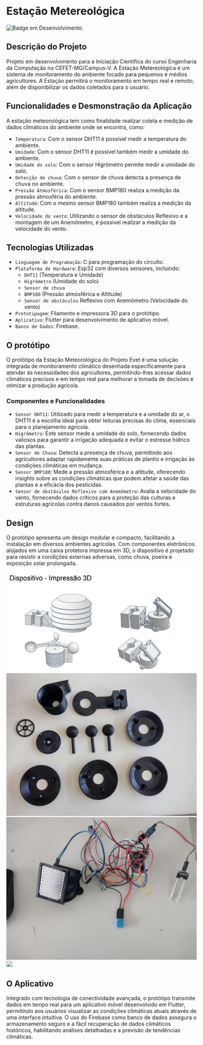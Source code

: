 <h1> Estação Metereológica </h1>

![Badge em Desenvolvimento](http://img.shields.io/static/v1?label=STATUS&message=EM%20DESENVOLVIMENTO&color=GREEN&style=for-the-badge)
<h2> Descrição do Projeto </h2>
  Projeto em desenvolvimento para a Iniciação Científica do curso Engenharia da Computação no CEFET-MG/Campus-V. A Estação Metereológica é um sistema de monitoramento do ambiente focado para pequenos e médios agricultores. 
  A Estação permitirá o monitoramento em tempo real e remoto, além de disponibilizar os dados coletados para o usuário.
  
<h2> Funcionalidades e Desmonstração da Aplicação </h2>
  A estação meteorológica tem como finalidade realizar coleta e medição de dados climáticos do ambiente onde se encontra, como: 
  
  - `Temperatura`: Com o sensor DHT11 é possível medir a temperatura do ambiente. 
  - `Umidade`: Com o sensor DHT11 é possível também medir a umidade do ambiente.
  - `Umidade do solo`: Com o sensor Higrômetro permite medir a umidade do solo.
  - `Detecção de chuva`: Com o sensor de chuva detecta a presença de chuva no ambiente. 
  - `Pressão Atmosférica`: Com o sensor BMP180 realiza a medição da pressão atmosféria do ambiente. 
  - `Altitude`: Com o mesmo sensor BMP180 também realiza a medição da altitude.
  - `Velocidade do vento`: Utilizando o sensor de obstáculos Reflexivo e a montagem de um Anemômetro, é possivel realizar a medição da velocidade do vento. 

<h2> Tecnologias Utilizadas </h2>


  - `Linguagem de Programação`: C para programação do circuito.
  - `Plataforma de Hardware`: Esp32 com diversos sensores, incluindo:
    -  `DHT11` (Temperatura e Umidade)
    -  `Higrômetro` (Umidade do solo)
    -  `Sensor de chuva`
    - `BMP180` (Pressão atmosférica e Altitude)
    - `Sensor de obstáculos` Reflexivo com Anemômetro (Velocidade do vento)
  - `Prototipagem`: Filamento e impressora 3D para o protótipo.
  - `Aplicativo`: Flutter para desenvolvimento de aplicativo móvel.
  - `Banco de Dados`: Firebase.

<h2> O protótipo</h2>

   O protótipo da Estação Meteorológica do Projeto Evet é uma solução integrada de monitoramento climático desenhada especificamente para atender às necessidades dos agricultores, permitindo-lhes acessar dados climáticos precisos e em tempo real para melhorar a tomada de decisões e otimizar a produção agrícola.
   
<h3> Componentes e Funcionalidades </h3>

  
  - `Sensor DHT11`: Utilizado para medir a temperatura e a umidade do ar, o DHT11 é a escolha ideal para obter leituras precisas do clima, essenciais para o planejamento agrícola.
  - `Higrômetro`: Este sensor mede a umidade do solo, fornecendo dados valiosos para garantir a irrigação adequada e evitar o estresse hídrico das plantas.
  - `Sensor de Chuva`: Detecta a presença de chuva, permitindo aos agricultores adaptar rapidamente suas práticas de plantio e irrigação às condições climáticas em mudança.
  - `Sensor BMP180`: Mede a pressão atmosférica e a altitude, oferecendo insights sobre as condições climáticas que podem afetar a saúde das plantas e a eficácia dos pesticidas.
  - `Sensor de obstáculos Reflexivo com Anemômetro`: Avalia a velocidade do vento, fornecendo dados críticos para a proteção das culturas e estruturas agrícolas contra danos causados por ventos fortes.
  <h2> Design </h2>
   O protótipo apresenta um design modular e compacto, facilitando a instalação em diversos ambientes agrícolas. Com componentes eletrônicos alojados em uma caixa protetora impressa em 3D, o dispositivo é projetado para resistir a condições externas adversas, como chuva, poeira e exposição solar prolongada. 
   <img src="/src/img/Arquivo1.png">

   <img src="/src/img/Arquivo4.jpg">

   <img src="/src/img/Arquivo2.jpg">

   <img src="/src/img/Arquivo3.jpg">



<h2> O Aplicativo</h2>
   
  Integrado com tecnologia de conectividade avançada, o protótipo transmite dados em tempo real para um aplicativo móvel desenvolvido em Flutter, permitindo aos usuários visualizar as condições climáticas atuais através de uma interface intuitiva. O uso do Firebase como banco de dados assegura o armazenamento seguro e a fácil recuperação de dados climáticos históricos, habilitando análises detalhadas e a previsão de tendências climáticas.
